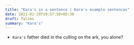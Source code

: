 ```yaml
---
title: "Kara's in a sentence | Kara's example sentences"
date: 2021-01-20T19:57:50+05:30
draft: falses
summary: "Kara's"
---
```

- `Kara's` father died in the culling on the ark, you alone?
                 
